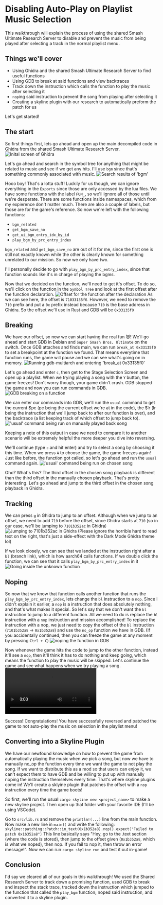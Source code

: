# Disabling Auto-Play on Playlist Music Selection

This walkthrough will explain the process of using the shared Smash Ultimate Research Server to disable and prevent the music from being played after selecting a track in the normal playlist menu.

## Things we'll cover
   - Using Ghidra and the shared Smash Ultimate Research Server to find useful functions
   - Using GDB to break at said functions and view backtraces
   - Track down the instruction which calls the function to play the music after selecting it
   - `nop`ing said instruction to prevent the song from playing after selecting it
   - Creating a skyline plugin with our research to automatically preform the patch for us

Let's get started!

## The start
So first things first, lets go ahead and open up the main decompiled code in Ghidra from the shared Smash Ultimate Research Server.
![Inital screen of Ghidra](../../img/Walkthroughs/Disabling%20Auto-Play%20on%20Playlist%20Music%20Selection/pic_1.png)

Let's go ahead and search in the symbol tree for anything that might be related to music and see if we get any hits. I'll use `bgm` since that's something commonly associated with music.
![Search results of 'bgm'](../../img/Walkthroughs/Disabling%20Auto-Play%20on%20Playlist%20Music%20Selection/pic_2.gif)

Hooo boy! That's a lotta stuff! Luckily for us though, we can ignore everything in the `Exports` since those are only accessed by the lua files. We have some functions with the label `FUN_`, so we'll ignore all of those until we're desperate. There are some functions inside namespaces, which from my expierence don't matter much. There are also a couple of labels, but those are for the game's reference. So now we're left with the following functions:
   
   - `bgm_related`
   - `get_bgm_save_no`
   - `get_ui_bgm_entry_idx_by_id`
   - `play_bgm_by_prc_entry_index`

`bgm_related` and `get_bgm_save_no` are out of it for me, since the first one is still not exactly known while the other is clearly known for something unrelated to our mission. So now we only have two.

I'll personally decide to go with `play_bgm_by_prc_entry_index`, since that function sounds like it's in charge of playing the bgms.

Now that we decided on the function, we'll need to get it's offset. To do so, we'll click on the function in the `Symbol Tree` and look at the first offset after the function declaration.
![Offset for the function after the declaration](../../img/Walkthroughs/Disabling%20Auto-Play%20on%20Playlist%20Music%20Selection/pic_3.png)
As we can see here, the offset is `71033135f0`. However, we need to remove the `710` prefix and put a `0x` prefix instead because `710` is the base address in Ghidra. So the offset we'll use in Rust and GDB will be `0x33135f0`

## Breaking
We have our offset, so now we can start having the real fun 😈! We'll go ahead and start GDB in Debian and `Super Smash Bros. Ultimate` on the switch. Once GDB attaches and finds main, we can run `break_at 0x33135f0` to set a breakpoint at the function we found. That means everytime that function runs, the game will pause and we can see what's going on in memory.
![Running gdb-multiarch and entering 'break_at 0x33135f0'](../../img/Walkthroughs/Disabling%20Auto-Play%20on%20Playlist%20Music%20Selection/pic_4.png)

Let's go ahead and enter `c`, then get to the Stage Selection Screen and open up a playlist. When we trying playing a song with the `Y` button, the game freezes! Don't worry though, your game didn't crash. GDB stopped the game and now you can run commands in GDB.
![GDB breaking on a function](../../img/Walkthroughs/Disabling%20Auto-Play%20on%20Playlist%20Music%20Selection/pic_5.png)

We can enter our commands into GDB, we'll run the `usual` command to get the current $pc (pc being the current offset we're at in the code), the $lr (lr being the instruction that we'll jump back to after our function is over), and the backtrace (a list keeping track of which offset to jump back to).
!['usual' command being run on manually played back song](../../img/Walkthroughs/Disabling%20Auto-Play%20on%20Playlist%20Music%20Selection/pic_6.png)

Keeping a note of this output in case we need to compare it to another scenario will be extremely helpful the more deeper you dive into reversing.

We'll continue (type `c` and hit enter) and try to select a song by choosing it this time. When we press `A` to choose the game, the game freezes again! Just like before, the function got called, so let's go ahead and run the `usual` command again.
!['usual' command being run on chosen song](../../img/Walkthroughs/Disabling%20Auto-Play%20on%20Playlist%20Music%20Selection/pic_7.png)

Oho? What's this? The third offset in the chosen song playback is different than the third offset in the manually chosen playback. That's pretty interesting. Let's go ahead and jump to the third offset in the chosen song playback in Ghidra.

## Tracking
We can press `g` in Ghidra to jump to an offset. Although when we jump to an offset, we need to add `710` before the offset, since Ghidra starts at `710` (so in our case, we'll be jumping to `7101b352ac` in Ghidra)
![Jumping to 7101b352ac in Ghidra](../../img/Walkthroughs/Disabling%20Auto-Play%20on%20Playlist%20Music%20Selection/pic_8.png)
(Please ignore the horrible hard to read text on the right, that's just a side-effect with the Dark Mode Ghidra theme lol)

If we look closely, we can see that we landed at the instruction right after a `bl` (branch link), which is how aarch64 calls functions. If we double click the function, we can see that it calls `play_bgm_by_prc_entry_index` in it
![Going inside the unknown function](../../img/Walkthroughs/Disabling%20Auto-Play%20on%20Playlist%20Music%20Selection/pic_9.png)

## Noping
So now that we know that function calls another function that runs the `play_bgm_by_prc_entry_index`, lets change the `bl` instruction to a `nop`. Since I didn't explain it earlier, a `nop` is a instruction that does absolutely nothing, and that's what makes it special. So let's say that we don't want the `bl` instruction to jump to a different function. All we need to do is replace the `bl` instruction with a `nop` instruction and mission accomplished! To replace the instruction with a nop, we just need to copy the offset of the `bl` instruction (`7101b352a8` -> `0x1b352a8`) and use the `no_op` function we have in GDB.
(If you accidentally continued, then you can freeze the game at any moment by pressing `Ctrl + C`)
![noping the function in GDB](../../img/Walkthroughs/Disabling%20Auto-Play%20on%20Playlist%20Music%20Selection/pic_10.png)

Now whenever the game hits the code to jump to the other function, instead it'll see a `nop`, then it'll think it has to do nothing and keep going, which means the function to play the music will be skipped. Let's continue the game and see what happens when we try playing a song.
![type:video](../../img/Walkthroughs/Disabling%20Auto-Play%20on%20Playlist%20Music%20Selection/success.mp4)

Success! Congratulations! You have successfully reversed and patched the game to not auto-play the music on selection in the playlist menu!

## Converting into a Skyline Plugin
We have our newfound knowledge on how to prevent the game from automatically playing the music when we pick a song, but now we have to manually no_op the function every time we want the game to not play the song. If we want to distribute this as a mod so that users can enjoy it, we can't expect them to have GDB and be willing to put up with manually noping the instruction themselves every time. That's where skyline plugins come in! We'll create a sklyine plugin that patches the offset with a `nop` instruction every time the game boots!

So first, we'll run the usual `cargo skyline new <project_name>` to make a new skyline project. Then open up that folder with your favorite IDE (I'll be using VSCode).

Go to `src/lib.rs` and remove the `println!(...)` line from the main function. Now make a new line in `main()` and write the following:
`skyline::patching::Patch::in_text(0x1b352a8).nop().expect("Failed to patch 0x1b352a8")`
This line basically says "Hey, go to the .text section (where the code is stored), then jump to the offset given (`0x1b352a8`, which is what we noped), then nop. If you fail to nop it, then throw an error message!". Now we can run `cargo skyline run` and test it out in-game! 

## Conclusion
I'd say we cleared all of our goals in this walkthrough! We used the Shared Research Server to track down a promising function, used GDB to break and inspect the stack trace, tracked down the instruction which jumped to the function that called the `play_bgm` function, noped said instruction, and converted it to a skyline plugin.